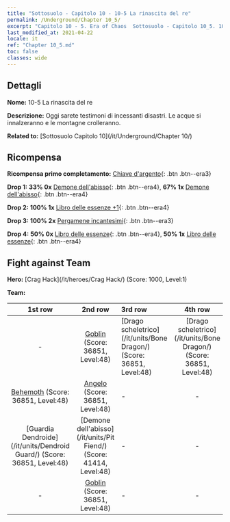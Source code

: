 ```yaml
---
title: "Sottosuolo - Capitolo 10 - 10-5 La rinascita del re"
permalink: /Underground/Chapter 10_5/
excerpt: "Capitolo 10 - 5. Era of Chaos  Sottosuolo - Capitolo 10_5. 10-5 La rinascita del re"
last_modified_at: 2021-04-22
locale: it
ref: "Chapter 10_5.md"
toc: false
classes: wide
---
```


## Dettagli

 **Nome:** 10-5 La rinascita del re

 **Descrizione:** Oggi sarete testimoni di incessanti disastri. Le acque si innalzeranno e le montagne crolleranno.

 **Related to:** [Sottosuolo Capitolo 10](/it/Underground/Chapter 10/)

## Ricompensa

 **Ricompensa primo completamento:** [Chiave d'argento](/ItemsIT/con_693/){: .btn .btn--era3}

 **Drop 1:** **33% 0x** [Demone dell'abisso](/ItemsIT/unt_230/){: .btn .btn--era4}, **67% 1x** [Demone dell'abisso](/ItemsIT/unt_230/){: .btn .btn--era4}

 **Drop 2:** **100% 1x** [Libro delle essenze +1](/ItemsIT/mat_46/){: .btn .btn--era4}

 **Drop 3:** **100% 2x** [Pergamene incantesimi](/ItemsIT/con_694/){: .btn .btn--era3}

 **Drop 4:** **50% 0x** [Libro delle essenze](/ItemsIT/mat_39/){: .btn .btn--era4}, **50% 1x** [Libro delle essenze](/ItemsIT/mat_39/){: .btn .btn--era4}


## Fight against Team
 **Hero:** [Crag Hack](/it/heroes/Crag Hack/) (Score: 1000, Level:1)

 **Team:**


  | 1st row | 2nd row | 3rd row | 4th row |
  |:----:|:----:|:----|:----:|
  | - | [Goblin](/it/units/Goblin/) (Score: 36851, Level:48)  | [Drago scheletrico](/it/units/Bone Dragon/) (Score: 36851, Level:48)  | [Drago scheletrico](/it/units/Bone Dragon/) (Score: 36851, Level:48)  |
  | [Behemoth](/it/units/Behemoth/) (Score: 36851, Level:48)  | [Angelo](/it/units/Angel/) (Score: 36851, Level:48)  | - | - |
  | [Guardia Dendroide](/it/units/Dendroid Guard/) (Score: 36851, Level:48)  | [Demone dell'abisso](/it/units/Pit Fiend/) (Score: 41414, Level:48)  | - | - |
  | - | [Goblin](/it/units/Goblin/) (Score: 36851, Level:48)  | - | - |


